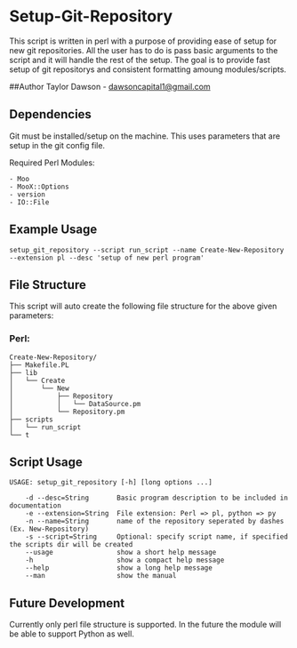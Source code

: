 # Setup-Git-Repository

This script is written in perl with a purpose of providing ease of setup for
new git repositories. All the user has to do is pass basic arguments to the
script and it will handle the rest of the setup. The goal is to provide fast
setup of git repositorys and consistent formatting amoung modules/scripts.

##Author
Taylor Dawson - dawsoncapital1@gmail.com

## Dependencies
Git must be installed/setup on the machine. This uses parameters that are setup
in the git config file.

Required Perl Modules:
```
- Moo
- MooX::Options
- version
- IO::File
```

## Example Usage
```
setup_git_repository --script run_script --name Create-New-Repository --extension pl --desc 'setup of new perl program'
```

## File Structure
This script will auto create the following file structure for the above given
parameters:

### Perl:
```
Create-New-Repository/
├── Makefile.PL
├── lib
│   └── Create
│       └── New
│           ├── Repository
│           │   └── DataSource.pm
│           └── Repository.pm
├── scripts
│   └── run_script
└── t
```

## Script Usage
```
USAGE: setup_git_repository [-h] [long options ...]

    -d --desc=String       Basic program description to be included in documentation
    -e --extension=String  File extension: Perl => pl, python => py
    -n --name=String       name of the repository seperated by dashes (Ex. New-Repository)
    -s --script=String     Optional: specify script name, if specified the scripts dir will be created
    --usage                show a short help message
    -h                     show a compact help message
    --help                 show a long help message
    --man                  show the manual
```
## Future Development
Currently only perl file structure is supported. In the future the module will
be able to support Python as well.

